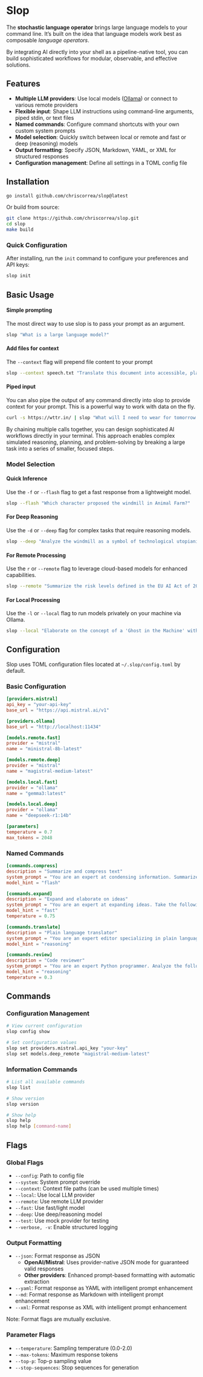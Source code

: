 # Slop

The **stochastic language operator** 
brings large language models to your command line. It’s built on the idea that language models work best as composable _language operators_.

By integrating AI directly into your shell as a pipeline-native tool, you can build sophisticated workflows for modular, observable, and effective solutions.

## Features

- **Multiple LLM providers**: Use local models ([Ollama](https://ollama.com/)) or connect to various remote providers
- **Flexible input**: Shape LLM instructions using command-line arguments, piped stdin, or text files
- **Named commands**: Configure command shortcuts with your own custom system prompts
- **Model selection**: Quickly switch between local or remote and fast or deep (reasoning) models
- **Output formatting**: Specify JSON, Markdown, YAML, or XML for structured responses 
- **Configuration management**: Define all settings in a TOML config file 

## Installation

```bash
go install github.com/chriscorrea/slop@latest
```

Or build from source:

```bash
git clone https://github.com/chriscorrea/slop.git
cd slop
make build
```

### Quick Configuration

After installing, run the `init` command to configure your preferences and API keys:

```bash
slop init
```

## Basic Usage

#### Simple prompting
The most direct way to use slop is to pass your prompt as an argument.

```bash
slop "What is a large language model?"
```

#### Add files for context

The `--context` flag will prepend file content to your prompt

```bash
slop --context speech.txt "Translate this document into accessible, plain language."
```

#### Piped input

You can also pipe the output of any command directly into slop to provide context for your prompt. This is a powerful way to work with data on the fly.

```bash
curl -s https://wttr.in/ | slop "What will I need to wear for tomorrow's groundbreaking ceremony?"
```

By chaining multiple calls together, you can design sophisticated AI workflows directly in your terminal. This approach enables complex simulated reasoning, planning, and problem-solving by breaking a large task into a series of smaller, focused steps.

### Model Selection

#### Quick Inference

Use the `-f` or `--flash` flag to get a fast response from a lightweight model.

```bash
slop --flash "Which character proposed the windmill in Animal Farm?"
```

#### For Deep Reasoning

Use the `-d` or `--deep` flag for complex tasks that require reasoning models.

```bash
slop --deep "Analyze the windmill as a symbol of technological utopianism"
```

#### For Remote Processing

Use the `r` or `--remote` flag to leverage cloud-based models for enhanced capabilities.

```bash
slop --remote "Summarize the risk levels defined in the EU AI Act of 2024"
```

#### For Local Processing

Use the `-l` or `--local` flag to run models privately on your machine via Ollama.

```bash
slop --local "Elaborate on the concept of a 'Ghost in the Machine' with a 2-page report"
```

## Configuration

Slop uses TOML configuration files located at `~/.slop/config.toml` by default.

### Basic Configuration

```toml
[providers.mistral]
api_key = "your-api-key"
base_url = "https://api.mistral.ai/v1"

[providers.ollama]
base_url = "http://localhost:11434"

[models.remote.fast]
provider = "mistral"
name = "ministral-8b-latest"

[models.remote.deep]
provider = "mistral"
name = "magistral-medium-latest"

[models.local.fast]
provider = "ollama"
name = "gemma3:latest"

[models.local.deep]
provider = "ollama"
name = "deepseek-r1:14b"

[parameters]
temperature = 0.7
max_tokens = 2048
```

### Named Commands

```toml
[commands.compress]
description = "Summarize and compress text"
system_prompt = "You are an expert at condensing information. Summarize the following text concisely while preserving key information."
model_hint = "flash"

[commands.expand]
description = "Expand and elaborate on ideas"
system_prompt = "You are an expert at expanding ideas. Take the following text and elaborate on it with detailed explanations and examples."
model_hint = "fast"
temperature = 0.75

[commands.translate]
description = "Plain language translator"
system_prompt = "You are an expert editor specializing in plain language. You will translate the user's text into clear, simple English. Break down long sentences, replace jargon with common words, and use the active voice."
model_hint = "reasoning"

[commands.review]
description = "Code reviewer"
system_prompt = "You are an expert Python programmer. Analyze the following code for bugs, improvements, and best practices."
model_hint = "reasoning"
temperature = 0.3
```

## Commands

### Configuration Management

```bash
# View current configuration
slop config show

# Set configuration values
slop set providers.mistral.api_key "your-key"
slop set models.deep_remote "magistral-medium-latest"

```

### Information Commands

```bash
# List all available commands
slop list

# Show version
slop version

# Show help
slop help
slop help [command-name]
```

## Flags

### Global Flags

- `--config`: Path to config file
- `--system`: System prompt override
- `--context`: Context file paths (can be used multiple times)
- `--local`: Use local LLM provider
- `--remote`: Use remote LLM provider  
- `--fast`: Use fast/light model
- `--deep`: Use deep/reasoning model
- `--test`: Use mock provider for testing
- `--verbose, -v`: Enable structured logging

### Output Formatting

- `--json`: Format response as JSON
  - **OpenAI/Mistral**: Uses provider-native JSON mode for guaranteed valid responses
  - **Other providers**: Enhanced prompt-based formatting with automatic extraction
- `--yaml`: Format response as YAML with intelligent prompt enhancement
- `--md`: Format response as Markdown with intelligent prompt enhancement  
- `--xml`: Format response as XML with intelligent prompt enhancement

Note: Format flags are mutually exclusive.

### Parameter Flags

- `--temperature`: Sampling temperature (0.0-2.0)
- `--max-tokens`: Maximum response tokens
- `--top-p`: Top-p sampling value
- `--stop-sequences`: Stop sequences for generation
